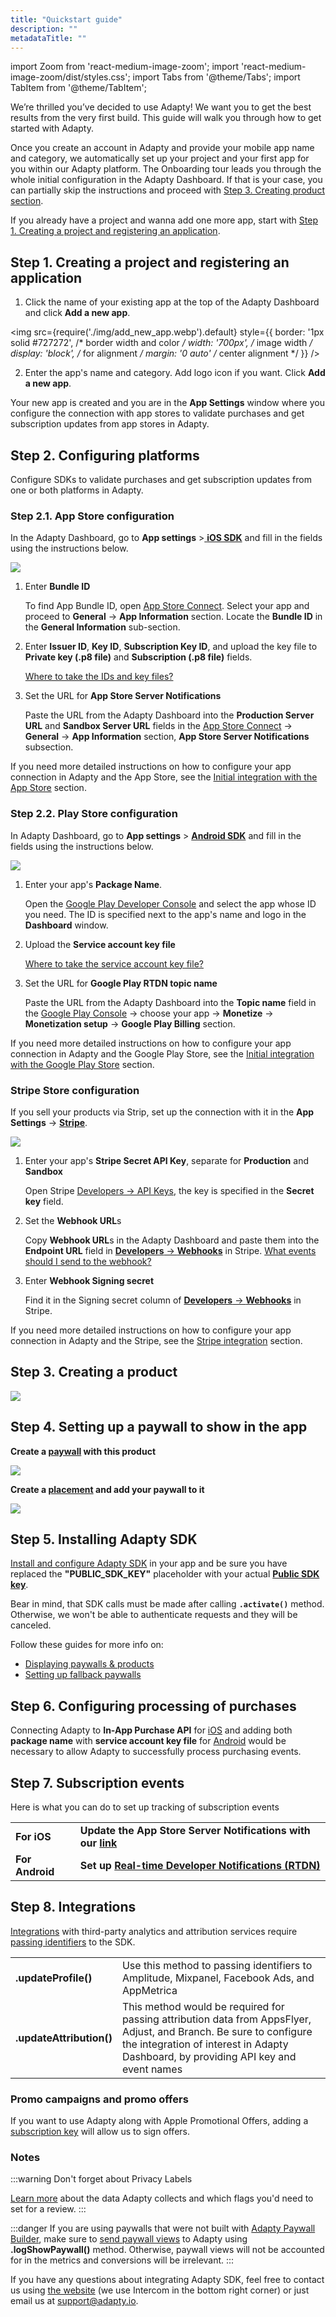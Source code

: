 ```yaml
---
title: "Quickstart guide"
description: ""
metadataTitle: ""
---
```


import Zoom from 'react-medium-image-zoom';
import 'react-medium-image-zoom/dist/styles.css';
import Tabs from '@theme/Tabs';
import TabItem from '@theme/TabItem'; 

We’re thrilled you’ve decided to use Adapty! We want you to get the best results from the very first build. This guide will walk you through how to get started with Adapty.

Once you create an account in Adapty and provide your mobile app name and category, we automatically set up your project and your first app for you within our Adapty platform. The Onboarding tour leads you through the whole initial configuration in the Adapty Dashboard. If that is your case, you can partially skip the instructions and proceed with [Step 3. Creating product section](quickstart#step-3-creating-a-product).

If you already have a project and wanna add one more app, start with [Step 1. Creating a project and registering an application](quickstart#step-1-creating-a-project-and-registering-an-application).

## Step 1. Creating a project and registering an application

1. Click the name of your existing app at the top of the Adapty Dashboard and click **Add a new app**.


<img
  src={require('./img/add_new_app.webp').default}
  style={{
    border: '1px solid #727272', /* border width and color */
    width: '700px', /* image width */
    display: 'block', /* for alignment */
    margin: '0 auto' /* center alignment */
  }}
/>

2. Enter the app's name and category. Add logo icon if you want. Click **Add a new app**.

Your new app is created and you are in the **App Settings** window where you configure the connection with app stores to validate purchases and get subscription updates from app stores in Adapty.

## Step 2. Configuring platforms

Configure SDKs to validate purchases and get subscription updates from one or both platforms in Adapty.

### Step 2.1. App Store configuration

In the Adapty Dashboard, go to **App settings** >[ **iOS SDK**](https://app.adapty.io/settings/ios-sdk) and fill in the fields using the instructions below. 

<Zoom>
  <img src={require('./img/qs.webp').default}
  style={{
    border: '1px solid #727272', /* border width and color */
    width: '700px', /* image width */
    display: 'block', /* for alignment */
    margin: '0 auto' /* center alignment */
  }}
/>
</Zoom>

1. Enter **Bundle ID**
   
   To find App Bundle ID, open [App Store Connect](https://appstoreconnect.apple.com/apps). Select your app and proceed to **General** → **App Information** section. Locate the **Bundle ID** in the **General Information** sub-section.
2. Enter **Issuer ID**, **Key ID**, **Subscription Key ID**, and upload the key file to **Private key (.p8 file)** and **Subscription (.p8 file)** fields. 
   
   [Where to take the IDs and key files?](generate-in-app-purchase-key) 
3. Set the URL for **App Store Server Notifications**
   
   Paste the URL from the Adapty Dashboard into the **Production Server URL** and **Sandbox Server URL** fields in the [App Store Connect](https://appstoreconnect.apple.com/apps) → **General** → **App Information** section, **App Store Server Notifications** subsection.

If you need more detailed instructions on how to configure your app connection in Adapty and the App Store, see the [Initial integration with the App Store](initial_ios) section.

### Step 2.2. Play Store configuration

In Adapty Dashboard, go to **App settings** > [**Android SDK**](https://app.adapty.io/settings/android-sdk) and fill in the fields using the instructions below.

<Zoom>
  <img src={require('./img/qs-Android_store_configuration.webp').default}
  style={{
    border: '1px solid #727272', /* border width and color */
    width: '700px', /* image width */
    display: 'block', /* for alignment */
    margin: '0 auto' /* center alignment */
  }}
/>
</Zoom>

1. Enter your app's **Package Name**.

   Open the [Google Play Developer Console](https://play.google.com/console/u/0/developers) and select the app whose ID you need. The ID is specified next to the app's name and logo in the **Dashboard** window.

2. Upload the **Service account key file**

   [Where to take the service account key file?](create-service-account-key-file)

3. Set the URL for **Google Play RTDN topic name**

   Paste the URL from the Adapty Dashboard into the **Topic name** field in the [Google Play Console](https://play.google.com/console/) → choose your app → **Monetize** → **Monetization setup** → **Google Play Billing** section.

If you need more detailed instructions on how to configure your app connection in Adapty and the Google Play Store, see the [Initial integration with the Google Play Store](initial-android) section.

### Stripe Store configuration

If you sell your products via Strip, set up the connection with it in the **App Settings** → [**Stripe**](https://app.adapty.io/settings/stripe).

<Zoom>
  <img src={require('./img/qs-stripe.webp').default}
  style={{
    border: '1px solid #727272', /* border width and color */
    width: '700px', /* image width */
    display: 'block', /* for alignment */
    margin: '0 auto' /* center alignment */
  }}
/>
</Zoom>

1. Enter your app's **Stripe Secret API Key**, separate for **Production** and **Sandbox**

   Open Stripe [Developers → API Keys](https://dashboard.stripe.com/apikeys), the key is specified in the **Secret key** field.

2. Set the **Webhook URL**s

   Copy **Webhook URL**s in the Adapty Dashboard and paste them into the **Endpoint URL** field in  [**Developers** → **Webhooks**](https://dashboard.stripe.com/webhooks) in Stripe. [What events should I send to the webhook?](stripe#1-connect-stripe-to-adapty)

3. Enter **Webhook Signing secret**

   Find it in the Signing secret column of [**Developers** → **Webhooks**](https://dashboard.stripe.com/webhooks) in Stripe.

If you need more detailed instructions on how to configure your app connection in Adapty and the Stripe, see the [Stripe integration](stripe) section.

## Step 3. Creating a product

<Zoom>
  <img src={require('./img/qs-Product.webp').default}
  style={{
    border: '1px solid #727272', /* border width and color */
    width: '700px', /* image width */
    display: 'block', /* for alignment */
    margin: '0 auto' /* center alignment */
  }}
/>
</Zoom>

## Step 4. Setting up a paywall to show in the app

**Create a [paywall](paywalls) with this product** 

<Zoom>
  <img src={require('./img/13f5f1d-CleanShot_2023-07-03_at_16.00.092x.webp').default}
  style={{
    border: '1px solid #727272', /* border width and color */
    width: '700px', /* image width */
    display: 'block', /* for alignment */
    margin: '0 auto' /* center alignment */
  }}
/>
</Zoom>





**Create a [placement](placements) and add your paywall to it**


<Zoom>
  <img src={require('./img/a404841-CleanShot_2023-12-01_at_17.21.382x.webp').default}
  style={{
    border: '1px solid #727272', /* border width and color */
    width: '700px', /* image width */
    display: 'block', /* for alignment */
    margin: '0 auto' /* center alignment */
  }}
/>
</Zoom>





## Step 5. Installing Adapty SDK

[Install and configure Adapty SDK](installation-of-adapty-sdks) in your app and be sure you have replaced the **"PUBLIC_SDK_KEY"** placeholder with your actual **[Public SDK key](https://app.adapty.io/settings/general)**.

Bear in mind, that SDK calls must be made after calling **`.activate()`** method. Otherwise, we won't be able to authenticate requests and they will be canceled.

Follow these guides for more info on:

- [Displaying paywalls & products](display-pb-paywalls)
- [Setting up fallback paywalls](use-fallback-paywalls)

## Step 6. Configuring processing of purchases

Connecting Adapty to  **In-App Purchase API** for [iOS](app-store-connection-configuration) and adding both **package name** with **service account key file** for [Android](google-play-store-connection-configuration#step-2-upload-the-account-key-file) would be necessary to allow Adapty to successfully process purchasing events.

## Step 7. Subscription events

Here is what you can do to set up tracking of subscription events

|                 |                                                              |
| :-------------- | :----------------------------------------------------------- |
| **For iOS**     | **Update the App Store Server Notifications with our [link](enable-app-store-server-notifications)** |
| **For Android** | **Set up [Real-time Developer Notifications (RTDN)](enable-real-time-developer-notifications-rtdn)** |

## Step 8. Integrations

[Integrations](events) with third-party analytics and attribution services require [passing identifiers](analytics-integration) to the SDK. 

|                          |                                                                                                                                                                                                           |
| :----------------------- | :-------------------------------------------------------------------------------------------------------------------------------------------------------------------------------------------------------- |
| **.updateProfile()**     | Use this method to passing identifiers to Amplitude, Mixpanel, Facebook Ads, and AppMetrica                                                                                                               |
| **.updateAttribution()** | This method would be required for passing attribution data from AppsFlyer, Adjust, and Branch. Be sure to configure the integration of interest in Adapty Dashboard, by providing API key and event names |

### Promo campaigns and promo offers

If you want to use Adapty along with Apple Promotional Offers, adding a [subscription key](app-store-connection-configuration#step-3-upload-in-app-purchase-key-file) will allow us to sign offers.

### Notes

:::warning
Don't forget about Privacy Labels

[Learn more](apple-app-privacy) about the data Adapty collects and which flags you'd need to set for a review.
:::

:::danger
If you are using paywalls that were not built with [Adapty Paywall Builder](adapty-paywall-builder), make sure to [send paywall views](present-remote-config-paywalls#track-paywall-view-events) to Adapty using **.logShowPaywall()** method. Otherwise, paywall views will not be accounted for in the metrics and conversions will be irrelevant.
:::

If you have any questions about integrating Adapty SDK, feel free to contact us using [the website](https://adapty.io) (we use Intercom in the bottom right corner) or just email us at [support@adapty.io](mailto:support@adapty.io).